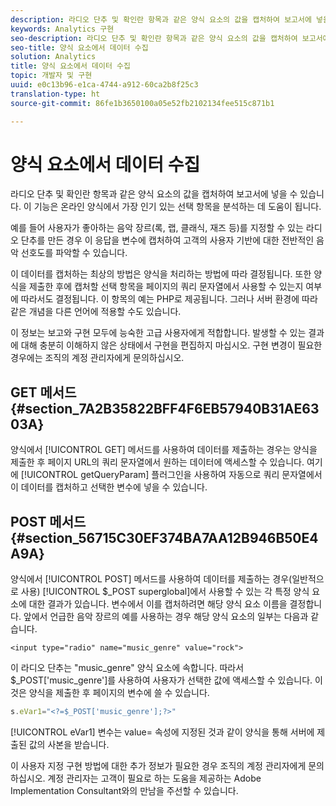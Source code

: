 ```yaml
---
description: 라디오 단추 및 확인란 항목과 같은 양식 요소의 값을 캡처하여 보고서에 넣을 수 있습니다. 이 기능은 온라인 양식에서 가장 인기 있는 선택 항목을 분석하는 데 도움이 됩니다.
keywords: Analytics 구현
seo-description: 라디오 단추 및 확인란 항목과 같은 양식 요소의 값을 캡처하여 보고서에 넣을 수 있습니다. 이 기능은 온라인 양식에서 가장 인기 있는 선택 항목을 분석하는 데 도움이 됩니다.
seo-title: 양식 요소에서 데이터 수집
solution: Analytics
title: 양식 요소에서 데이터 수집
topic: 개발자 및 구현
uuid: e0c13b96-e1ca-4744-a912-60ca2b8f25c3
translation-type: ht
source-git-commit: 86fe1b3650100a05e52fb2102134fee515c871b1

---
```



# 양식 요소에서 데이터 수집

라디오 단추 및 확인란 항목과 같은 양식 요소의 값을 캡처하여 보고서에 넣을 수 있습니다. 이 기능은 온라인 양식에서 가장 인기 있는 선택 항목을 분석하는 데 도움이 됩니다.

예를 들어 사용자가 좋아하는 음악 장르(록, 랩, 클래식, 재즈 등)를 지정할 수 있는 라디오 단추를 만든 경우 이 응답을 변수에 캡처하여 고객의 사용자 기반에 대한 전반적인 음악 선호도를 파악할 수 있습니다.

이 데이터를 캡처하는 최상의 방법은 양식을 처리하는 방법에 따라 결정됩니다. 또한 양식을 제출한 후에 캡처할 선택 항목을 페이지의 쿼리 문자열에서 사용할 수 있는지 여부에 따라서도 결정됩니다. 이 항목의 예는 PHP로 제공됩니다. 그러나 서버 환경에 따라 같은 개념을 다른 언어에 적용할 수도 있습니다.

이 정보는 보고와 구현 모두에 능숙한 고급 사용자에게 적합합니다. 발생할 수 있는 결과에 대해 충분히 이해하지 않은 상태에서 구현을 편집하지 마십시오. 구현 변경이 필요한 경우에는 조직의 계정 관리자에게 문의하십시오.

## GET 메서드 {#section_7A2B35822BFF4F6EB57940B31AE6303A}

양식에서 [!UICONTROL GET] 메서드를 사용하여 데이터를 제출하는 경우는 양식을 제출한 후 페이지 URL의 쿼리 문자열에서 원하는 데이터에 액세스할 수 있습니다. 여기에 [!UICONTROL getQueryParam] 플러그인을 사용하여 자동으로 쿼리 문자열에서 이 데이터를 캡처하고 선택한 변수에 넣을 수 있습니다.

## POST 메서드 {#section_56715C30EF374BA7AA12B946B50E4A9A}

양식에서 [!UICONTROL POST] 메서드를 사용하여 데이터를 제출하는 경우(일반적으로 사용) [!UICONTROL $_POST superglobal]에서 사용할 수 있는 각 특정 양식 요소에 대한 결과가 있습니다. 변수에서 이를 캡처하려면 해당 양식 요소 이름을 결정합니다. 앞에서 언급한 음악 장르의 예를 사용하는 경우 해당 양식 요소의 일부는 다음과 같습니다.

```
<input type="radio" name="music_genre" value="rock">
```

이 라디오 단추는 "music_genre" 양식 요소에 속합니다. 따라서 $_POST['music_genre']를 사용하여 사용자가 선택한 값에 액세스할 수 있습니다. 이것은 양식을 제출한 후 페이지의 변수에 쓸 수 있습니다.

```js
s.eVar1="<?=$_POST['music_genre'];?>"
```

[!UICONTROL eVar1] 변수는 value= 속성에 지정된 것과 같이 양식을 통해 서버에 제출된 값의 사본을 받습니다.

이 사용자 지정 구현 방법에 대한 추가 정보가 필요한 경우 조직의 계정 관리자에게 문의하십시오. 계정 관리자는 고객이 필요로 하는 도움을 제공하는 Adobe Implementation Consultant와의 만남을 주선할 수 있습니다.
